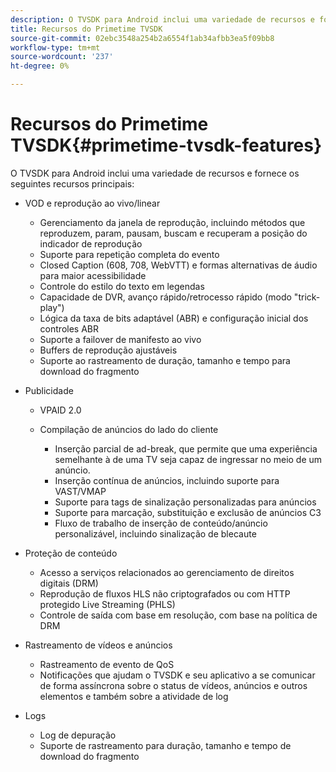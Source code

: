 ```yaml
---
description: O TVSDK para Android inclui uma variedade de recursos e fornece os seguintes recursos principais
title: Recursos do Primetime TVSDK
source-git-commit: 02ebc3548a254b2a6554f1ab34afbb3ea5f09bb8
workflow-type: tm+mt
source-wordcount: '237'
ht-degree: 0%

---
```


# Recursos do Primetime TVSDK{#primetime-tvsdk-features}

O TVSDK para Android inclui uma variedade de recursos e fornece os seguintes recursos principais:

* VOD e reprodução ao vivo/linear

   * Gerenciamento da janela de reprodução, incluindo métodos que reproduzem, param, pausam, buscam e recuperam a posição do indicador de reprodução
   * Suporte para repetição completa do evento
   * Closed Caption (608, 708, WebVTT) e formas alternativas de áudio para maior acessibilidade
   * Controle do estilo do texto em legendas
   * Capacidade de DVR, avanço rápido/retrocesso rápido (modo &quot;trick-play&quot;)
   * Lógica da taxa de bits adaptável (ABR) e configuração inicial dos controles ABR
   * Suporte a failover de manifesto ao vivo
   * Buffers de reprodução ajustáveis
   * Suporte ao rastreamento de duração, tamanho e tempo para download do fragmento

* Publicidade

   * VPAID 2.0
   * Compilação de anúncios do lado do cliente

      * Inserção parcial de ad-break, que permite que uma experiência semelhante à de uma TV seja capaz de ingressar no meio de um anúncio.
      * Inserção contínua de anúncios, incluindo suporte para VAST/VMAP
      * Suporte para tags de sinalização personalizadas para anúncios
      * Suporte para marcação, substituição e exclusão de anúncios C3
      * Fluxo de trabalho de inserção de conteúdo/anúncio personalizável, incluindo sinalização de blecaute

* Proteção de conteúdo

   * Acesso a serviços relacionados ao gerenciamento de direitos digitais (DRM)
   * Reprodução de fluxos HLS não criptografados ou com HTTP protegido Live Streaming (PHLS)
   * Controle de saída com base em resolução, com base na política de DRM

* Rastreamento de vídeos e anúncios

   * Rastreamento de evento de QoS
   * Notificações que ajudam o TVSDK e seu aplicativo a se comunicar de forma assíncrona sobre o status de vídeos, anúncios e outros elementos e também sobre a atividade de log

* Logs

   * Log de depuração
   * Suporte de rastreamento para duração, tamanho e tempo de download do fragmento

